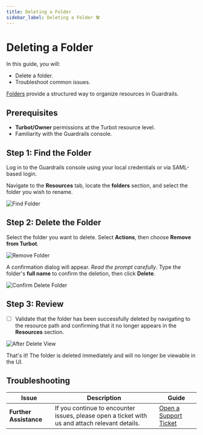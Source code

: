 ```yaml
---
title: Deleting a Folder
sidebar_label: Deleting a Folder 🛠
---
```


# Deleting a Folder

In this guide, you will:

- Delete a folder.
- Troubleshoot common issues.

[Folders](/guardrails/docs/concepts/resources/hierarchy#folders) provide a structured way to organize resources in Guardrails.

## Prerequisites

- **Turbot/Owner** permissions at the Turbot resource level.
- Familiarity with the Guardrails console.

## Step 1: Find the Folder

Log in to the Guardrails console using your local credentials or via SAML-based login.

Navigate to the **Resources** tab, locate the **folders** section, and select the folder you wish to rename.

![Find Folder](/images/docs/guardrails/using/inventory/working-with-folders/find-folder-from-resources.png)

## Step 2: Delete the Folder

Select the folder you want to delete. Select **Actions**, then choose **Remove from Turbot**.

![Remove Folder](/images/docs/guardrails/using/inventory/working-with-folders/remove-from-turbot.png)

A confirmation dialog will appear. *Read the prompt carefully*. Type the folder's **full name** to confirm the deletion, then click **Delete**.

![Confirm Delete Folder](/images/docs/guardrails/using/inventory/working-with-folders/confirm-to-delete.png)

## Step 3: Review

- [ ] Validate that the folder has been successfully deleted by navigating to the resource path and confirming that it no longer appears in the **Resources** section.

![After Delete View](/images/docs/guardrails/using/inventory/working-with-folders/review-folder-delete.png)

That's it! The folder is deleted immediately and will no longer be viewable in the UI.

## Troubleshooting

| **Issue**                 | **Description**                                                                                              | **Guide**                         |
|---------------------------|------------------------------------------------------------------------------------------------------------|-----------------------------------|
| **Further Assistance**    | If you continue to encounter issues, please open a ticket with us and attach relevant details. | [Open a Support Ticket](https://support.turbot.com) |